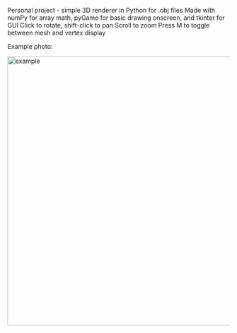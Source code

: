 Personal project - simple 3D renderer in Python for .obj files
Made with numPy for array math, pyGame for basic drawing onscreen, and tkinter for GUI
Click to rotate, shift-click to pan
Scroll to zoom
Press M to toggle between mesh and vertex display

Example photo:

<img width="715" height="609" alt="example" src="https://github.com/user-attachments/assets/ff3bcded-c299-4f61-b320-bf500e56750e" />
